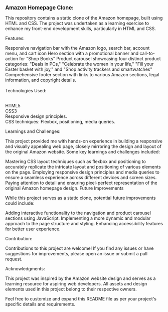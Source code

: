 <b><big>Amazon Homepage Clone:</big></b>

This repository contains a static clone of the Amazon homepage, built using HTML and CSS. The project was undertaken as a learning exercise to enhance my front-end development skills, particularly in HTML and CSS.

Features:

Responsive navigation bar with the Amazon logo, search bar, account menu, and cart icon
Hero section with a promotional banner and call-to-action for "Shop Books"
Product carousel showcasing four distinct product categories: "Deals in PCs," "Celebrate the women in your life," "Fill your Easter basket with joy," and "Shop activity trackers and smartwatches"
Comprehensive footer section with links to various Amazon sections, legal information, and copyright details.<br>
<br>Technologies Used: 

<br>HTML5
<br>CSS3
<br>Responsive design principles.
<br>CSS techniques: Flexbox, positioning, media queries.

Learnings and Challenges:

This project provided me with hands-on experience in building a responsive and visually appealing web page, closely mirroring the design and layout of the original Amazon website. Some key learnings and challenges included:

Mastering CSS layout techniques such as flexbox and positioning to accurately replicate the intricate layout and positioning of various elements on the page.
Employing responsive design principles and media queries to ensure a seamless experience across different devices and screen sizes.
Paying attention to detail and ensuring pixel-perfect representation of the original Amazon homepage design.
Future Improvements

While this project serves as a static clone, potential future improvements could include:

Adding interactive functionality to the navigation and product carousel sections using JavaScript.
Implementing a more dynamic and modular approach to the page structure and styling.
Enhancing accessibility features for better user experience.

Contribution:

Contributions to this project are welcome! If you find any issues or have suggestions for improvements, please open an issue or submit a pull request.

Acknowledgments:

This project was inspired by the Amazon website design and serves as a learning resource for aspiring web developers. All assets and design elements used in this project belong to their respective owners.

Feel free to customize and expand this README file as per your project's specific details and requirements.

